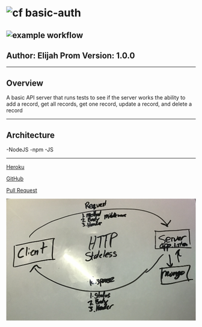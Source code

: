 # ![cf](https://i.imgur.com/7v5ASc8.png) basic-auth
![example workflow](https://github.com/S2Mackinley/basic-auth/actions/workflows/node.js.yml/badge.svg)
---

## Author: Elijah Prom Version: 1.0.0

---

## Overview

A basic API server that runs tests to see if the server works the ability to add a record, get all records, get one record, update a record, and delete a record

---

## Architecture

-NodeJS -npm -JS

---

[Heroku](https://git.heroku.com/ep-basic-auth.git)

[GitHub](https://github.com/S2Mackinley/basic-auth)

[Pull Request](https://github.com/S2Mackinley/basic-auth/pull/1)

![somedrawing](basic-auth.png)
